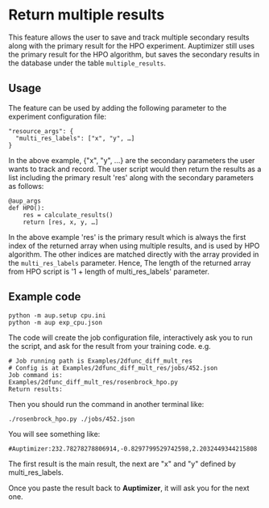 # Return multiple results

This feature allows the user to save and track multiple secondary results along with the primary result for the HPO experiment. 
Auptimizer still uses the primary result for the HPO algorithm, but saves the secondary results in the database under the table `multiple_results`.

## Usage 

The feature can be used by adding the following parameter to the experiment configuration file:

    "resource_args": {
      "multi_res_labels": ["x", "y", …]
    }
    
In the above example, {"x", "y", …} are the secondary parameters the user wants to track and record. 
The user script would then return the results as a list including the primary result 'res' along with the secondary parameters as follows:

    @aup_args
    def HPO():
        res = calculate_results()
        return [res, x, y, …]
        
In the above example 'res' is the primary result which is always the first index of the returned array when using multiple results, and is used by HPO algorithm.
The other indices are matched directly with the array provided in the `multi_res_labels` parameter. 
Hence, The length of the returned array from HPO script is '1 + length of multi_res_labels' parameter.


## Example code 

    python -m aup.setup cpu.ini
	python -m aup exp_cpu.json

The code will create the job configuration file, interactively ask you to run the script, and ask for the result from your training code.
e.g. 

    # Job running path is Examples/2dfunc_diff_mult_res
    # Config is at Examples/2dfunc_diff_mult_res/jobs/452.json
    Job command is:
    Examples/2dfunc_diff_mult_res/rosenbrock_hpo.py
    Return results:

Then you should run the command in another terminal like:
    
    ./rosenbrock_hpo.py ./jobs/452.json
    
You will see something like:
 
    #Auptimizer:232.78278278806914,-0.8297799529742598,2.2032449344215808

The first result is the main result, the next are "x" and "y" defined by multi_res_labels.
 
Once you paste the result back to **Auptimizer**, it will ask you for the next one.

